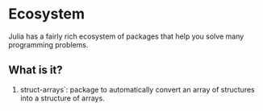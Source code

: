 # Ecosystem

Julia has a fairly rich ecosystem of packages that help you solve many programming
problems.


## What is it?

1. struct-arrays`: package to automatically convert an array of structures into
  a structure of arrays.
